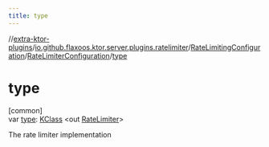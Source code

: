```yaml
---
title: type
---
```


//[extra-ktor-plugins](../../../../index.md)/[io.github.flaxoos.ktor.server.plugins.ratelimiter](../../index.md)/[RateLimitingConfiguration](../index.md)/[RateLimiterConfiguration](index.md)/[type](type.md)

# type

[common]\
var [type](type.md): [KClass](https://kotlinlang.org/api/latest/jvm/stdlib/kotlin.reflect/-k-class/index.md)
&lt;out [RateLimiter](../../-rate-limiter/index.md)&gt;

The rate limiter implementation




